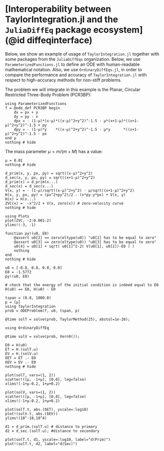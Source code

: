 # [Interoperability between TaylorIntegration.jl and the `JuliaDiffEq` package ecosystem](@id diffeqinterface)

Below, we show an example of usage of `TaylorIntegration.jl` together with
some packages from the `JuliaDiffEqs` organization. Below, we use
`ParameterizedFunctions.jl` to define an ODE with human-readable mathematical
notation. Also, we use `OrdinaryDiffEqs.jl`, in order to compare the performance
and accuracy of `TaylorIntegration.jl` with respect to high-accuracy methods for
non-stiff problems.

The problem we will integrate in this example is the Planar, Circular Restricted
Three-Body Problem (PCR3BP):

```@example common
using ParameterizedFunctions
f = @ode_def PCR3BP begin
    dx = px + y
    dy = py - x
    dpx = - (1-μ)*(x-μ)*((x-μ)^2+y^2)^-1.5 - μ*(x+1-μ)*((x+1-μ)^2+y^2)^-1.5 + py
    dpy = - (1-μ)*y    *((x-μ)^2+y^2)^-1.5 - μ*y      *((x+1-μ)^2+y^2)^-1.5 - px
end μ
nothing # hide
```
The mass parameter $\mu = m/(m+M)$ has a value:
```@example common
μ = 0.01
nothing # hide
```

```@example common
d_prim(x, y, px, py) = sqrt((x-μ)^2+y^2)
d_sec(x, y, px, py) = sqrt((x+1-μ)^2+y^2)
d_prim(x) = d_prim(x...)
d_sec(x) = d_sec(x...)
V(x, y) = - (1-μ)/sqrt((x-μ)^2+y^2) - μ/sqrt((x+1-μ)^2+y^2)
H(x, y, px, py) = (px^2+py^2)/2 - (x*py-y*px) + V(x, y)
H(x) = H(x...)
ZVC(x) =  -x^2/2 + V(x, zero(x)) # zero-velocity curve
nothing # hide
```

```@example common
using Plots
plot(ZVC, -2:0.001:2)
ylims!(-3, -1)
```

```@example common
function py!(u0, E0)
    @assert u0[2] == zero(eltype(u0)) "u0[2] has to be equal to zero"
    @assert u0[3] == zero(eltype(u0)) "u0[3] has to be equal to zero"
    u0[4] = u0[1] + sqrt( u0[1]^2-2( V(u0[1], u0[2])-E0 ) )
    nothing
end
nothing # hide
```

```@example common
u0 = [-0.8, 0.0, 0.0, 0.0]
E0 = -1.5772
py!(u0, E0)
```

```@example common
# check that the energy of the initial condition is indeed equal to E0
H(u0) == E0, H(u0) - E0
```

```@example common
tspan = (0.0, 1000.0)
p = [μ]
using TaylorIntegration
prob = ODEProblem(f, u0, tspan, p)
```

```@example common
@time solT = solve(prob, TaylorMethod(25), abstol=1e-20);
```

```@example common
using OrdinaryDiffEq
```

```@example common
@time solV = solve(prob, Vern9());
```

```@example common
E0 = H(u0)
ET = H.(solT.u)
EV = H.(solV.u)
δET = ET .- E0
δEV = EV .- E0
nothing # hide
```

```@example common
plot(solT, vars=(1, 2))
scatter!([μ, -1+μ], [0,0], leg=false)
xlims!(-1+μ-0.2, 1+μ+0.2)
```

```@example common
plot(solV, vars=(1, 2))
scatter!([μ, -1+μ], [0,0], leg=false)
xlims!(-1+μ-0.2, 1+μ+0.2)
```

```@example common
plot(solT.t, abs.(δET), yscale=:log10)
plot!(solV.t, abs.(δEV))
ylims!(10^-18,10^4)
```

```@example common
d1 = d_prim.(solT.u) # distance to primary
d2 = d_sec.(solT.u); #distance to secondary
```

```@example common
plot(solT.t, d1, yscale=:log10, label="d(Prim)")
plot!(solT.t, d2, label="d(Sec)")
```
